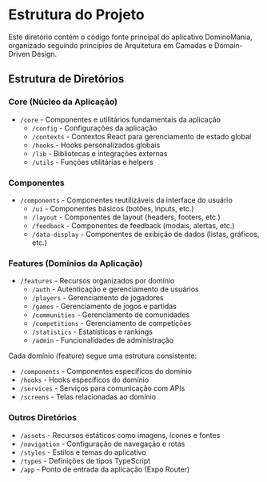 # Estrutura do Projeto

Este diretório contém o código fonte principal do aplicativo DominoMania, organizado seguindo princípios de Arquitetura em Camadas e Domain-Driven Design.

## Estrutura de Diretórios

### Core (Núcleo da Aplicação)
- `/core` - Componentes e utilitários fundamentais da aplicação
  - `/config` - Configurações da aplicação
  - `/contexts` - Contextos React para gerenciamento de estado global
  - `/hooks` - Hooks personalizados globais
  - `/lib` - Bibliotecas e integrações externas
  - `/utils` - Funções utilitárias e helpers

### Componentes
- `/components` - Componentes reutilizáveis da interface do usuário
  - `/ui` - Componentes básicos (botões, inputs, etc.)
  - `/layout` - Componentes de layout (headers, footers, etc.)
  - `/feedback` - Componentes de feedback (modais, alertas, etc.)
  - `/data-display` - Componentes de exibição de dados (listas, gráficos, etc.)

### Features (Domínios da Aplicação)
- `/features` - Recursos organizados por domínio
  - `/auth` - Autenticação e gerenciamento de usuários
  - `/players` - Gerenciamento de jogadores
  - `/games` - Gerenciamento de jogos e partidas
  - `/communities` - Gerenciamento de comunidades
  - `/competitions` - Gerenciamento de competições
  - `/statistics` - Estatísticas e rankings
  - `/admin` - Funcionalidades de administração

Cada domínio (feature) segue uma estrutura consistente:
  - `/components` - Componentes específicos do domínio
  - `/hooks` - Hooks específicos do domínio
  - `/services` - Serviços para comunicação com APIs
  - `/screens` - Telas relacionadas ao domínio

### Outros Diretórios
- `/assets` - Recursos estáticos como imagens, ícones e fontes
- `/navigation` - Configuração de navegação e rotas
- `/styles` - Estilos e temas do aplicativo
- `/types` - Definições de tipos TypeScript
- `/app` - Ponto de entrada da aplicação (Expo Router)